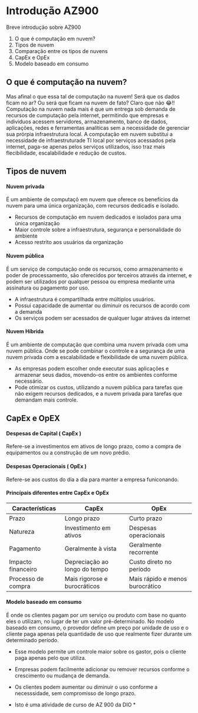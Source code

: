 # Introdução AZ900

Breve introdução sobre AZ900
1. O que é computação em nuvem?
2. Tipos de nuvem
3. Comparação entre os tipos de nuvens
4. CapEx e OpEx
5. Modelo baseado em consumo

## O que é computação na nuvem?

Mas afinal o que essa tal de computação na nuvem! Será que os dados ficam no ar? Ou será que ficam na nuvem de fato? Claro que não 😂!!
Computação na nuvem nada mais é que um entrega sob demanda de recursos de cumputação pela internet, permitindo que empresas e individuos acessem servidores, armazenamento, banco de dados, aplicações, redes e ferramentas analíticas sem a necessidade de gerenciar sua prórpia infraestrutura local.
A computação em nuvem substitui a necessidade de infraestruturade TI local por serviços acessados pela internet, paga-se apenas pelos serviços utilizados, isso traz mais flecibilidade, escalabilidade e redução de custos.

## Tipos de nuvem

#### Nuvem privada

É um ambiente de computaçõ em nuvem que oferece os benefícios da nuvem para uma única organização, com recursos dedicadis e isolado.
* Recursos de computação em nuvem dedicados e isolados para uma única organização
* Maior controle sobre a infraestrutura, segurança e personalidade do ambiente
* Acesso restrito aos usuários da organização

#### Nuvem pública

É um serviço de computação onde os recursos, como armazenamento e poder de processamento, são oferecidos por terceiros através da internet, e podem ser utilizados por qualquer pessoa ou empresa mediante uma assinatura ou pagamento por uso.

* A infraestrutura é compartilhada entre múltiplos usuários.
* Possui capacidade de aumentar ou diminuir os recursos de acordo com a demanda
* Os serviços podem ser acessados de qualquer lugar atráves da internet

#### Nuvem Híbrida

É um ambiente de computação que combina uma nuvem privada com uma nuvem pública. Onde se pode combinar o controle e a segurança de uma nuvem privada com a escalabilidade e flexibilidade de uma nuvem pública.

* As empresas podem escolher onde executar suas aplicações e armazenar seus dados, movendo-os entre os ambientes conforme necessário.
* Pode otimizar os custos, utilizando a nuvem pública para tarefas que não exigem recursos dedicados, e a nuvem privada para tarefas que demandam mais controle.

## CapEx e OpEX

#### Despesas de Capital ( CapEx )

Refere-se a investimentos em ativos de longo prazo, como a compra de equipamentos ou a construção de um novo prédio.

#### Despesas Operacionais ( OpEx )

Refere-se aos custos do dia a dia para manter a empresa funiconando.

#### Princípais diferentes entre CapEx e OpEx

| Características | CapEx | OpEx |
| --- | --- | --- |
| Prazo | Longo prazo | Curto prazo |
| Natureza | Investimento em ativos | Despesas operacionais |
| Pagamento | Geralmente à vista | Geralmente recorrente |
| Impacto financeiro | Depreciação ao longo do tempo | Custo direto no período |
| Processo de compra | Mais rigorose e burocráticos | Mais rápido e menos burocrático |

#### Modelo baseado em consumo

É onde os clientes pagam por um serviço ou produto com base no quanto eles o utilizam, no lugar de ter um valor pré-determinado.
No modelo baseado em consumo, o provedor define um preço por unidade de uso e o cliente paga apenas pela quantidade de uso que realmente fizer durante um determinado período.

* Esse modelo permite um controle maior sobre os gastor, pois o cliente paga apenas pelo que utiliza.
* Empresas podem facilmente adicionar ou remover recursos conforme o crescimento ou mudança de demanda.
* Os clientes podem aumentar ou diminuir o uso conforme a necesssidade, sem compromisso de longo prazo.

* Isto é uma atividade de curso de AZ 900 da DIO *

